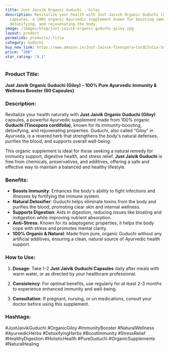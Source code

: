 ```yaml
---
title: Just Jaivik Organic Guduchi - Giloy
description: Revitalize your health with Just Jaivik Organic Guduchi (Giloy)
  capsules, a 100% organic Ayurvedic supplement known for boosting immunity,
  detoxifying, and rejuvenating the body.
image: /images/blog/just-jaivik-organic-guduchi-giloy.jpg
layout: product
permalink: products/:title
category: Guduchi
buy_now_link: https://www.amazon.in/Just-Jaivik-Tinospora-Cordifolia-Supplements/dp/B07SB6MC3S/ref=sr_1_4_sspa?crid=1TX1M06Q0LCMB&tag=ayushmonk-21
price: "208"
star_rating: "4.1"
---
```

### Product Title:
**Just Jaivik Organic Guduchi (Giloy) – 100% Pure Ayurvedic Immunity & Wellness Booster (60 Capsules)**

### Description:
Revitalize your health naturally with **Just Jaivik Organic Guduchi (Giloy)** capsules, a powerful Ayurvedic supplement made from 100% organic **Guduchi (Tinospora cordifolia)**, known for its immunity-boosting, detoxifying, and rejuvenating properties. Guduchi, also called "Giloy" in Ayurveda, is a revered herb that strengthens the body's natural defenses, purifies the blood, and supports overall well-being.

This organic supplement is ideal for those seeking a natural remedy for immunity support, digestive health, and stress relief. **Just Jaivik Guduchi** is free from chemicals, preservatives, and additives, offering a safe and effective way to maintain a balanced and healthy lifestyle.

### Benefits:
- **Boosts Immunity**: Enhances the body's ability to fight infections and illnesses by fortifying the immune system.
- **Natural Detoxifier**: Guduchi helps eliminate toxins from the body and purifies the blood, promoting clear skin and internal wellness.
- **Supports Digestion**: Aids in digestion, reducing issues like bloating and indigestion while improving nutrient absorption.
- **Anti-Stress**: Known for its adaptogenic properties, it helps the body cope with stress and promotes mental clarity.
- **100% Organic & Natural**: Made from pure, organic Guduchi without any artificial additives, ensuring a clean, natural source of Ayurvedic health support.

### How to Use:
1. **Dosage**: Take 1-2 **Just Jaivik Guduchi Capsules** daily after meals with warm water, or as directed by your healthcare professional.
   
2. **Consistency**: For optimal benefits, use regularly for at least 2-3 months to experience enhanced immunity and well-being.

3. **Consultation**: If pregnant, nursing, or on medications, consult your doctor before using this supplement.

### Hashtags:
#JustJaivikGuduchi #OrganicGiloy #ImmunityBooster #NaturalWellness #AyurvedicHerbs #DetoxifyingHerbs #BoostImmunity #StressRelief #HealthyDigestion #HolisticHealth #PureGuduchi #OrganicSupplements #NaturalHealing
